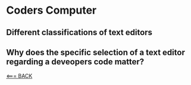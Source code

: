# Coders Computer


## Different classifications of text editors




## Why does the specific selection of a text editor regarding a deveopers code matter? 










[<=== BACK](README.md)
